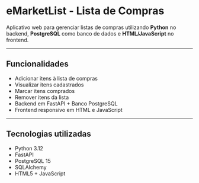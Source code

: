 # eMarketList - Lista de Compras

Aplicativo web para gerenciar listas de compras utilizando **Python** no backend, **PostgreSQL** como banco de dados e **HTML/JavaScript** no frontend.

---

## Funcionalidades

- Adicionar itens à lista de compras
- Visualizar itens cadastrados
- Marcar itens comprados
- Remover itens da lista
- Backend em FastAPI + Banco PostgreSQL
- Frontend responsivo em HTML e JavaScript

---

## Tecnologias utilizadas

- Python 3.12
- FastAPI
- PostgreSQL 15
- SQLAlchemy
- HTML5 + JavaScript


